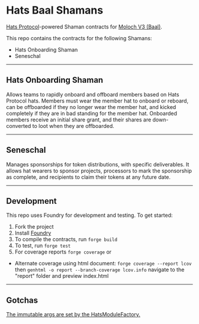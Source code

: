# Hats Baal Shamans

[Hats Protocol](https://hatsprotocol.xyz)-powered Shaman contracts for [Moloch V3 (Baal)](https://github.com/hausdao/baal).

This repo contains the contracts for the following Shamans:

- Hats Onboarding Shaman
- Seneschal

---
## Hats Onboarding Shaman

Allows teams to rapidly onboard and offboard members based on Hats Protocol hats. Members must wear the member hat to 
onboard or reboard, can be offboarded if they no longer wear the member hat, and kicked completely if they are in bad 
standing for the member hat. Onboarded members receive an initial share grant, and their shares are down-converted to 
loot when they are offboarded.

---
## Seneschal

Manages sponsorships for token distributions, with specific deliverables. It allows hat wearers to sponsor projects,
processors to mark the sponsorship as complete, and recipients to claim their tokens at any future date.

---
## Development

This repo uses Foundry for development and testing. To get started:

1. Fork the project
2. Install [Foundry](https://book.getfoundry.sh/getting-started/installation)
3. To compile the contracts, run `forge build`
4. To test, run `forge test`
5. For coverage reports `forge coverage` or

- Alternate coverage using html document:
`forge coverage --report lcov` then `genhtml -o report --branch-coverage lcov.info` navigate to the "report" folder and preview index.html

---
## Gotchas

[The immutable args are set by the HatsModuleFactory.](https://github.com/Hats-Protocol/hats-module/blob/main/src/HatsModuleFactory.sol)
